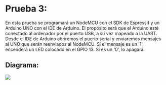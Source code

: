 # Prueba 3:
En esta prueba se programará un NodeMCU con el SDK de Espressif y un Arduino UNO con el IDE de Arduino. El propósito será que el Arduino esté conectado al ordenador por el puerto USB, a su vez mapeado a la UART. Desde el IDE de Arduino abriremos el puerto serial y enviaremos mensajes al UNO que serán reenviados al NodeMCU. Si el mensaje es un '1', encenderá un LED colocado en el GPIO 13. Si es un '0', lo apagará.

## Diagrama:
![](https://github.com/Xayiide/esp-8266-pruebas/blob/main/assets/NodeUnoUART)

